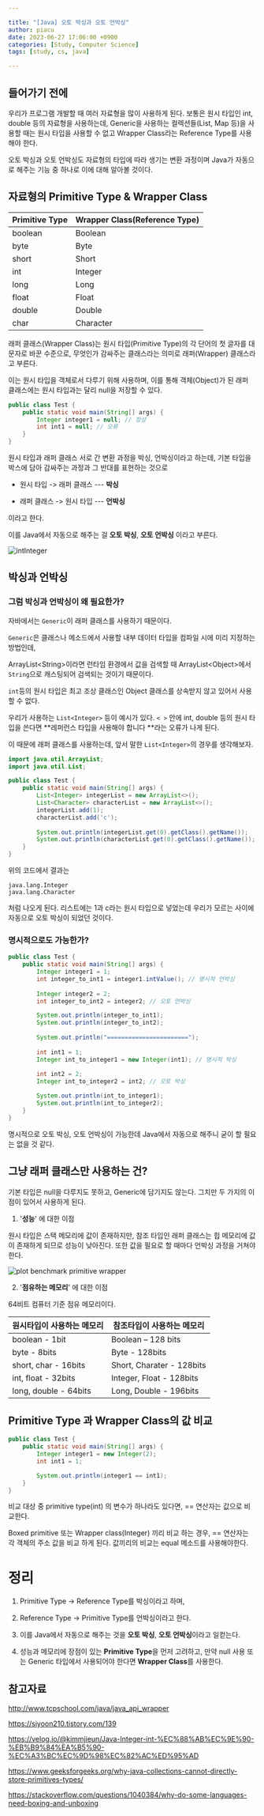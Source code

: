 ```yaml
---

title: "[Java] 오토 박싱과 오토 언박싱"
author: piacu
date: 2023-06-27 17:06:00 +0900
categories: [Study, Computer Science]
tags: [study, cs, java]

---
```


## 들어가기 전에

우리가 프로그램 개발할 때 여러 자료형을 많이 사용하게 된다. 보통은 원시 타입인 int, double 등의 자료형을 사용하는데, Generic을 사용하는 컬렉션들(List, Map 등)을 사용할 때는 원시 타입을 사용할 수 없고 Wrapper Class라는 Reference Type를 사용해야 한다.

오토 박싱과 오토 언박싱도 자료형의 타입에 따라 생기는 변환 과정이며 Java가 자동으로 해주는 기능 중 하나로 이에 대해 알아볼 것이다.



## 자료형의 Primitive Type & Wrapper Class

| Primitive Type | Wrapper Class(Reference Type) |
| -------------- | ----------------------------- |
| boolean        | Boolean                       |
| byte           | Byte                          |
| short          | Short                         |
| int            | Integer                       |
| long           | Long                          |
| float          | Float                         |
| double         | Double                        |
| char           | Character                     |

래퍼 클래스(Wrapper Class)는 원시 타입(Primitive Type)의 각 단어의 첫 글자를 대문자로 바꾼 수준으로, 무엇인가 감싸주는 클래스라는 의미로 래퍼(Wrapper) 클래스라고 부른다.

이는 원시 타입을 객체로서 다루기 위해 사용하며, 이를 통해 객체(Object)가 된 래퍼 클래스에는 원시 타입과는 달리 null을 저장할 수 있다.

```java
public class Test {
	public static void main(String[] args) {
		Integer integer1 = null; // 정상
		int int1 = null; // 오류
	}
}
```



원시 타입과 래퍼 클래스 서로 간 변환 과정을 박싱, 언박싱이라고 하는데, 기본 타입을 박스에 담아 감싸주는 과정과 그 반대를 표현하는 것으로

* 원시 타입 -> 래퍼 클래스 --- **박싱**

* 래퍼 클래스 -> 원시 타입 --- **언박싱** 

이라고 한다.



이를 Java에서 자동으로 해주는 걸 **오토 박싱**, **오토 언박싱** 이라고 부른다.

![intInteger](C:\Users\jszna\Desktop\intInteger.png)

## 박싱과 언박싱

### 그럼 박싱과 언박싱이 왜 필요한가?

자바에서는 `Generic`이 래퍼 클래스를 사용하기 때문이다.

`Generic`은 클래스나 메소드에서 사용할 내부 데이터 타입을 컴파일 시에 미리 지정하는 방법인데, 

ArrayList\<String>이라면 런타임 환경에서 값을 검색할 때 ArrayList\<Object>에서 `String`으로 캐스팅되어 검색되는 것이기 때문이다.

`int`등의 원시 타입은 최고 조상 클래스인 Object 클래스를 상속받지 않고 있어서 사용할 수 없다.



우리가 사용하는 `List<Integer>` 등이 예시가 있다. `< >` 안에 int, double 등의 원시 타입을 쓴다면 **레퍼런스 타입을 사용해야 합니다 **라는 오류가 나게 된다.

이 때문에 래퍼 클래스를 사용하는데, 앞서 말한 `List<Integer>`의 경우를 생각해보자.

```java
import java.util.ArrayList;
import java.util.List;

public class Test {
	public static void main(String[] args) {
		List<Integer> integerList = new ArrayList<>();
		List<Character> characterList = new ArrayList<>();
		integerList.add(1);
		characterList.add('c');
		
		System.out.println(integerList.get(0).getClass().getName());
		System.out.println(characterList.get(0).getClass().getName());
	}
}
```



위의 코드에서 결과는

```
java.lang.Integer
java.lang.Character
```

처럼 나오게 된다. 리스트에는 1과 c라는 원시 타입으로 넣었는데 우리가 모르는 사이에 자동으로 오토 박싱이 되었던 것이다.



### 명시적으로도 가능한가?

```java
public class Test {
	public static void main(String[] args) {
		Integer integer1 = 1;
		int integer_to_int1 = integer1.intValue(); // 명시적 언박싱
		
		Integer integer2 = 2;
		int integer_to_int2 = integer2; // 오토 언박싱

		System.out.println(integer_to_int1);
		System.out.println(integer_to_int2);
		
		System.out.println("=======================");
		
		int int1 = 1;
		Integer int_to_integer1 = new Integer(int1); // 명시적 박싱
		
		int int2 = 2;
		Integer int_to_integer2 = int2; // 오토 박싱

		System.out.println(int_to_integer1);
		System.out.println(int_to_integer2);
	}
}
```

명시적으로 오토 박싱, 오토 언박싱이 가능한데 Java에서 자동으로 해주니 굳이 할 필요는 없을 것 같다.

## 그냥 래퍼 클래스만 사용하는 건?

기본 타입은 null을 다루지도 못하고, Generic에 담기지도 않는다. 그치만 두 가지의 이점이 있어서 사용하게 된다.

1. '**성능**' 에 대한 이점

원시 타입은 스택 메모리에 값이 존재하지만, 참조 타입인 래퍼 클래스는 힙 메모리에 값이 존재하게 되므로 성능이 낮아진다. 또한 값을 필요로 할 때마다 언박싱 과정을 거쳐야 한다.

![plot benchmark primitive wrapper](https://www.baeldung.com/wp-content/uploads/2018/08/plot-benchmark-primitive-wrapper-3.gif)

2. '**점유하는 메모리**' 에 대한 이점

64비트 컴퓨터 기준 점유 메모리이다.

| **원시타입이 사용하는 메모리** | **참조타입이 사용하는 메모리** |
| ------------------------------ | ------------------------------ |
| boolean - 1bit                 | Boolean – 128 bits             |
| byte - 8bits                   | Byte - 128bits                 |
| short, char - 16bits           | Short, Charater - 128bits      |
| int, float - 32bits            | Integer, Float - 128bits       |
| long, double - 64bits          | Long, Double - 196bits         |

## Primitive Type 과 Wrapper Class의 값 비교

```java
public class Test {
	public static void main(String[] args) {
		Integer integer1 = new Integer(2);
		int int1 = 1;

		System.out.println(integer1 == int1);
	}
}
```





비교 대상 중 primitive type(int) 의 변수가 하나라도 있다면,
== 연산자는 값으로 비교한다.

Boxed primitive 또는 Wrapper class(Integer) 끼리 비교 하는 경우,
== 연산자는 각 객체의 주소 값을 비교 하게 된다.
값끼리의 비교는 equal 메소드를 사용해야한다.



# 정리

1. Primitive Type -> Reference Type를 박싱이라고 하며,

2. Reference Type -> Primitive Type를 언박싱이라고 한다.

3. 이를 Java에서 자동으로 해주는 것을 **오토 박싱**, **오토 언박싱**이라고 일컫는다.
4. 성능과 메모리에 장점이 있는 **Primitive Type**을 먼저 고려하고, 만약 null 사용 또는 Generic 타입에서 사용되어야 한다면 **Wrapper Class**를 사용한다.



## 참고자료

http://www.tcpschool.com/java/java_api_wrapper

https://siyoon210.tistory.com/139

https://velog.io/@kimmjieun/Java-Integer-int-%EC%88%AB%EC%9E%90-%EB%B9%84%EA%B5%90-%EC%A3%BC%EC%9D%98%EC%82%AC%ED%95%AD

https://www.geeksforgeeks.org/why-java-collections-cannot-directly-store-primitives-types/

https://stackoverflow.com/questions/1040384/why-do-some-languages-need-boxing-and-unboxing
